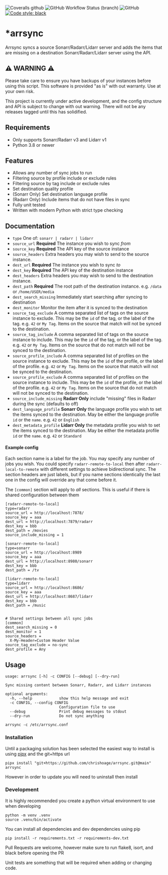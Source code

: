 ![Coveralls github](https://img.shields.io/coveralls/github/chrishoage/arrsync) ![GitHub Workflow Status (branch)](https://img.shields.io/github/actions/workflow/status/chrishoage/arrsync/ci.yaml?branch=main) ![GitHub](https://img.shields.io/github/license/chrishoage/arrsync) [![Code style: black](https://img.shields.io/badge/code%20style-black-000000.svg)](https://github.com/psf/black)

# *arrsync

Arrsync syncs a source Sonarr/Radarr/Lidarr server and adds the items that
are missing on a destination Sonarr/Radarr/Lidarr server using the API.

## ⚠️ WARNING ⚠️

Please take care to ensure you have backups of your instances before using this script. This software is provided "as is" with out warranty. Use at your own risk.

This project is currently under active development, and the config structure and API is subject to change with out warning. There will not be any releases tagged until this has solidified.

## Requirements

- Only supports Sonarr/Radarr v3 and Lidarr v1
- Python 3.8 or newer

## Features

- Allows any number of sync jobs to run
- Filtering source by profile include or exclude rules
- Filtering source by tag include or exclude rules
- Set destination quality profile
- (Sonarr Only) Set destination language profile
- (Radarr Only) Include items that do not have files in sync
- Fully unit tested
- Written with modern Python with strict type checking


## Documentation

- `type` One of: `sonarr | radarr | lidarr`
- `source_url` **Required** The instance you wish to sync _from_
- `source_key` **Required**  The API key of the source instance
- `source_headers` Extra headers you may wish to send to the source instance.
- `dest_url` **Required**  The instance you wish to sync _to_
- `dest_key` **Required**  The API key of the destination instance
- `dest_headers` Extra headers you may wish to send to the destination instance.
- `dest_path` **Required** The root path of the destination instance. e.g. `/data` or `/home/USER/media`
- `dest_search_missing` Immediately start searching after syncing to destination
- `dest_monitor` Monitor the item after it is synced to the destination
- `source_tag_exclude` A comma separated list of tags on the source instance to exclude. This may be the `id` of the tag, or the label of the tag. e.g. `42` or `My Tag`. Items on the source that match will not be synced to the destination.
- `source_tag_include` A comma separated list of tags on the source instance to include. This may be the `id` of the tag, or the label of the tag. e.g. `42` or `My Tag`. Items on the source that do not match will not be synced to the destination.
- `source_profile_include` A comma separated list of profiles on the source instance to exclude. This may be the `id` of the profile, or the label of the profile. e.g. `42` or `My Tag`. Items on the source that match will not be synced to the destination.
- `source_profile_exclude` A comma separated list of profiles on the source instance to include. This may be the `id` of the profile, or the label of the profile. e.g. `42` or `My Tag`. Items on the source that do not match will not be synced to the destination.
- `source_include_missing` **Radarr Only** include "missing" files in Radarr during the sync (defaults to off)
- `dest_language_profile` **Sonarr Only** the language profile you wish to set the items synced to the destination. May be either the language profile `id` or the `name`. e.g. `42` or `English`
- `dest_metadata_profile` **Lidarr Only** the metadata profile you wish to set the items synced to the destination. May be  either the metadata profile `id` or the `name`. e.g. `42` or `Standard`


#### Example config

Each section name is a label for the job. You may specify any number of jobs you wish. You could specify `radarr-remote-to-local` then after `radarr-local-to-remote` with different settings to achieve bidirectional sync. The section headers are just labels, but if you name sections identically the last one in the config will override any that come before it.

The `[common]` section will apply to _all_ sections. This is useful if there is shared configuration between them


```
[radarr-remote-to-local]
type=radarr
source_url = http://localhost:7878/
source_key = aaa
dest_url = http://localhost:7879/radarr
dest_key = bbb
dest_path = /movies
source_include_missing = 1

[sonarr-remote-to-local]
type=sonarr
source_url = http://localhost:8989
source_key = aaa
dest_url = http://localhost:8980/sonarr
dest_key = bbb
dest_path = /tv

[lidarr-remote-to-local]
type=lidarr
source_url = http://localhost:8686/
source_key = aaa
dest_url = http://localhost:8687/lidarr
dest_key = bbb
dest_path = /music


# Shared settings between all sync jobs
[common]
dest_search_missing = 0
dest_monitor = 1
source_headers =
  X-My-Header=Custom Header Value
source_tag_exclude = no-sync
dest_profile = Any
```

## Usage

```
usage: arrsync [-h] -c CONFIG [--debug] [--dry-run]

Sync missing content between Sonarr, Radarr, and Lidarr instances

optional arguments:
  -h, --help            show this help message and exit
  -c CONFIG, --config CONFIG
                        Configuration file to use
  --debug               Print debug messages to stdout
  --dry-run             Do not sync anything
```


```
arrsync -c /etc/arrsync.conf

```

### Installation

Until a packaging solution has been selected the easiest way to install is using [pipx](https://pipxproject.github.io/pipx/installation/) and the git+https url

```
pipx install "git+https://github.com/chrishoage/arrsync.git@main" arrsync
```

However in order to update you will need to  uninstall then install


### Development

It is highly recommended you create a python virtual environment to use when developing

```
python -m venv .venv
source .venv/bin/activate
```

You can install all dependencies and dev dependencies using pip

```
pip install -r requirements.txt -r requirements-dev.txt
```

Pull Requests are welcome, however make sure to run flake8, isort, and black before opening the PR

Unit tests are something that will be required when adding or changing code.

